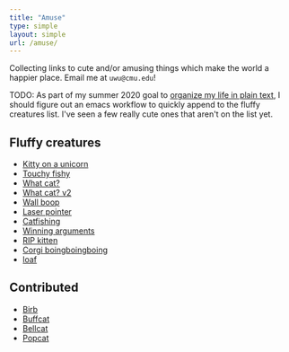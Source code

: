 ```yaml
---
title: "Amuse"
type: simple
layout: simple
url: /amuse/
---
```


Collecting links to cute and/or amusing things which make the world a happier place. Email me at `uwu@cmu.edu`!

TODO: As part of my summer 2020 goal to [organize my life in plain text](http://doc.norang.ca/org-mode.html), I should figure out an emacs workflow to quickly append to the fluffy creatures list. I've seen a few really cute ones that aren't on the list yet.

## Fluffy creatures

- [Kitty on a unicorn](https://i.redd.it/mnoyypcw60001.jpg)
- [Touchy fishy](https://imgur.com/ZigXHzX)
- [What cat?](https://i.redd.it/gipov0rn3quy.gif)
- [What cat? v2](https://youtu.be/E0-weODKxss)
- [Wall boop](https://gfycat.com/BriskInsistentHeifer)
- [Laser pointer](https://imgur.com/U5ffz6s)
- [Catfishing](https://imgur.com/P060MFA)
- [Winning arguments](https://old.reddit.com/r/aww/comments/aq83f7/how_to_win_an_argument/)
- [RIP kitten](https://gfycat.com/carefulloneelephantseal-kitten-cat)
- [Corgi boingboingboing](https://gfycat.com/flatfatalamericanredsquirrel-cat)
- [loaf](https://imgur.com/a/EQ9cLYK)

## Contributed

- [Birb](https://www.youtube.com/watch?v=oprvJb8G_1k)
- [Buffcat](https://twitter.com/officialbuffcat/status/1000955468204986369)
- [Bellcat](
https://twitter.com/CatNaviDesk/status/777485385437818881)
- [Popcat](https://www.youtube.com/watch?v=PnJo7d-xBjY)
